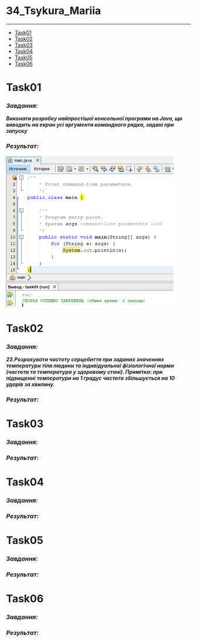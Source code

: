 # 34_Tsykura_Mariia
---
- [Task01](README.md/#Task01)
- [Task02](README.md/#Task02)
- [Task03](README.md/#Task03)
- [Task04](README.md/#Task04)
- [Task05](README.md/#Task05)
- [Task06](README.md/#Task06)

# Task01
### *Завдання:*
***Виконати розробку найпростішої консольної програми на Java,
що виводить на екран усі аргументи командного рядка, задані при запуску***
### *Результат:*
![result_01](https://github.com/mariiatsykura/34_Tsykura_Mariia/blob/main/Task01/result_task01.png)
# Task02
### *Завдання:*
***23.Розрахувати частоту серцебиття при заданих значеннях температури тіла
людини та індивідуальної фізіологічної норми (частота та температура у
здоровому стані). Примітка: при підвищенні температури на 1 градус
частота збільшується на 10 ударів за хвилину.***
### *Результат:*
# Task03
### *Завдання:*
### *Результат:*
# Task04
### *Завдання:*
### *Результат:*
# Task05
### *Завдання:*
### *Результат:*
# Task06
### *Завдання:*
### *Результат:*
